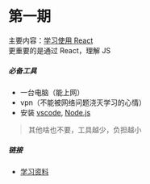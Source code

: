 # 第一期
主要内容：[学习使用 React](git@github.com:learnfor11/learn_react.git)  
更重要的是通过 React，理解 JS  

##### 必备工具
+ 一台电脑（能上网）
+ vpn（不能被网络问题浇灭学习的心情）
+ 安装 [vscode](https://code.visualstudio.com/), [Node.js](https://nodejs.org/)

> 其他啥也不要，工具越少，负担越小

##### 链接
+ [学习资料](https://github.com/learnfor11/learn_react)
